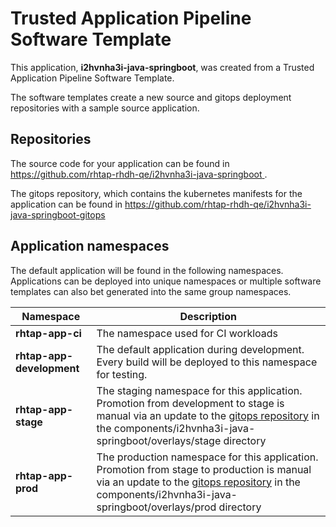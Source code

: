 # Trusted Application Pipeline Software Template

This application, **i2hvnha3i-java-springboot**, was created from a Trusted Application Pipeline Software Template.

The software templates create a new source and gitops deployment repositories with a sample source application. 

## Repositories

The source code for your application can be found in [https://github.com/rhtap-rhdh-qe/i2hvnha3i-java-springboot ](https://github.com/rhtap-rhdh-qe/i2hvnha3i-java-springboot ).
 
The gitops repository, which contains the kubernetes manifests for the application can be found in 
[https://github.com/rhtap-rhdh-qe/i2hvnha3i-java-springboot-gitops ](https://github.com/rhtap-rhdh-qe/i2hvnha3i-java-springboot-gitops ) 

## Application namespaces 

The default application will be found in the following namespaces. Applications can be deployed into unique namespaces or multiple software templates can also bet generated into the same group namespaces.  

|  Namespace   |  Description   |  
| -------- | -------- |
| **rhtap-app-ci** | The namespace used for CI workloads |
| **rhtap-app-development** | The default application during development. Every build will be deployed to this namespace for testing. |
| **rhtap-app-stage** | The staging namespace for this application. Promotion from development to stage is manual via an update to the [gitops repository](https://github.com/rhtap-rhdh-qe/i2hvnha3i-java-springboot-gitops ) in the components/i2hvnha3i-java-springboot/overlays/stage directory |
| **rhtap-app-prod** | The production namespace for this application. Promotion from stage to production is manual via an update to the [gitops repository](https://github.com/rhtap-rhdh-qe/i2hvnha3i-java-springboot-gitops ) in the components/i2hvnha3i-java-springboot/overlays/prod directory |